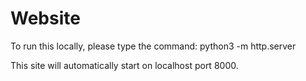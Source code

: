 # Website

To run this locally, please type the command:
python3 -m http.server

This site will automatically start on localhost port 8000.
